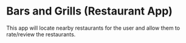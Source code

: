 # Bars and Grills (Restaurant App)

This app will locate nearby restaurants for the user
and allow them to rate/review the restaurants.

